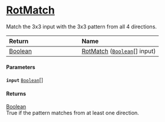 # [RotMatch](./PatternMatching3x3--RotMatch.md)

Match the 3x3 input with the 3x3 pattern from all 4 directions.

| <span>Return&nbsp;&nbsp;&nbsp;&nbsp;&nbsp;&nbsp;&nbsp;&nbsp;&nbsp;&nbsp;&nbsp;&nbsp;&nbsp;&nbsp;&nbsp;&nbsp;&nbsp;&nbsp;&nbsp;&nbsp;&nbsp;&nbsp;&nbsp;&nbsp;&nbsp;&nbsp;&nbsp;&nbsp;&nbsp;&nbsp;</span> | Name | 
| :--- | :--- | 
| [Boolean](https://docs.microsoft.com/en-us/dotnet/api/System.Boolean) | [RotMatch](./PatternMatching3x3--RotMatch.md) ([`Boolean`](https://docs.microsoft.com/en-us/dotnet/api/System.Boolean)[] input) | 


#### Parameters
**`input`**  [`Boolean`](https://docs.microsoft.com/en-us/dotnet/api/System.Boolean)[]<br>
#### Returns
[Boolean](https://docs.microsoft.com/en-us/dotnet/api/System.Boolean)<br>
True if the pattern matches from at least one direction.